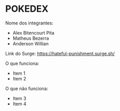 # POKEDEX

Nome dos integrantes: 
-  Alex Bitencourt Pita
-  Matheus Bezerra
- Anderson Willian

Link do Surge: https://hateful-punishment.surge.sh/

O que funciona:
- Item 1
- Item 2

O que não funciona: 
- Item 3
- Item 4
